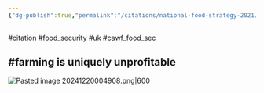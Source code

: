 ```yaml
---
{"dg-publish":true,"permalink":"/citations/national-food-strategy-2021/","created":"2025-10-23T17:42:44.999+01:00","updated":"2025-10-23T18:06:08.807+01:00"}
---
```


#citation #food_security #uk #cawf_food_sec 

## #farming is uniquely unprofitable
![Pasted image 20241220004908.png|600](/img/user/Pasted%20image%2020241220004908.png)
